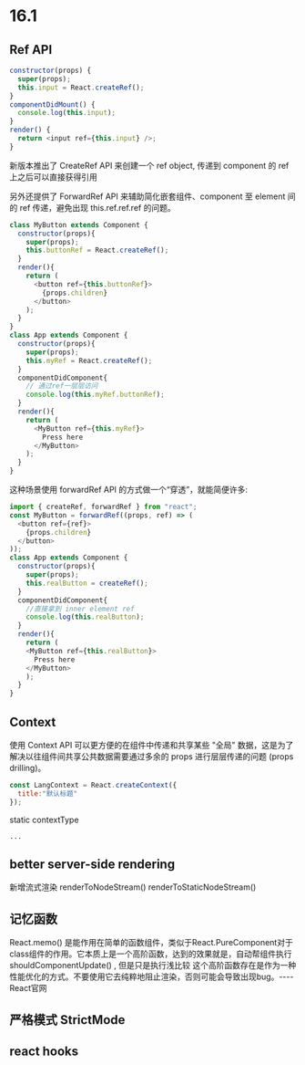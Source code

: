 # 16.1

## Ref API

```js
constructor(props) {
  super(props);
  this.input = React.createRef();
}
componentDidMount() {
  console.log(this.input);
}
render() {
  return <input ref={this.input} />;
}
```
新版本推出了 CreateRef API 来创建一个 ref object, 传递到 component 的 ref 上之后可以直接获得引用

另外还提供了 ForwardRef API 来辅助简化嵌套组件、component 至 element 间的 ref 传递，避免出现 this.ref.ref.ref 的问题。
```js
class MyButton extends Component {
  constructor(props){
    super(props);
    this.buttonRef = React.createRef();
  }
  render(){
    return (
      <button ref={this.buttonRef}>
        {props.children}
      </button>
    );
  }
}
class App extends Component {
  constructor(props){
    super(props);
    this.myRef = React.createRef();
  }
  componentDidComponent{
    // 通过ref一层层访问
    console.log(this.myRef.buttonRef);
  }
  render(){
    return (
      <MyButton ref={this.myRef}>
        Press here
      </MyButton>
    );
  }
}
```
这种场景使用 forwardRef API 的方式做一个“穿透”，就能简便许多:
```js
import { createRef, forwardRef } from "react";
const MyButton = forwardRef((props, ref) => (
  <button ref={ref}>
    {props.children}
  </button>
));
class App extends Component {
  constructor(props){
    super(props);
    this.realButton = createRef();
  }
  componentDidComponent{
    //直接拿到 inner element ref
    console.log(this.realButton);
  }
  render(){
    return (
    <MyButton ref={this.realButton}>
      Press here
    </MyButton>
    );
  }
}
```

## Context

使用 Context API 可以更方便的在组件中传递和共享某些 "全局" 数据，这是为了解决以往组件间共享公共数据需要通过多余的 props 进行层层传递的问题 (props drilling)。
```js
const LangContext = React.createContext({
  title:"默认标题"
});
```
static contextType
```
...
```

## better server-side rendering
新增流式渲染
renderToNodeStream()
renderToStaticNodeStream()

## 记忆函数
React.memo()
是能作用在简单的函数组件，类似于React.PureComponent对于class组件的作用。它本质上是一个高阶函数，达到的效果就是，自动帮组件执行shouldComponentUpdate() , 但是只是执行浅比较
这个高阶函数存在是作为一种性能优化的方式。不要使用它去纯粹地阻止渲染，否则可能会导致出现bug。---- React官网

## 严格模式 StrictMode

## react hooks
